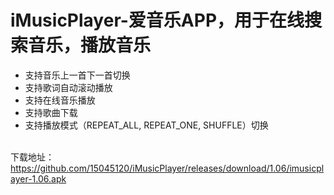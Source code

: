 # iMusicPlayer-爱音乐APP，用于在线搜索音乐，播放音乐
- 支持音乐上一首下一首切换
- 支持歌词自动滚动播放
- 支持在线音乐播放
- 支持歌曲下载
- 支持播放模式（REPEAT_ALL, REPEAT_ONE, SHUFFLE）切换

<br>下载地址：
https://github.com/15045120/iMusicPlayer/releases/download/1.06/imusicplayer-1.06.apk
